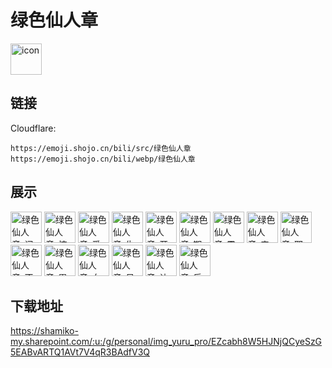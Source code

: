 # 绿色仙人章
<img src="https://emoji.shojo.cn/bili/src/绿色仙人章/icon.png" width="50" height="50" alt="icon">

## 链接
Cloudflare:
```
https://emoji.shojo.cn/bili/src/绿色仙人章
https://emoji.shojo.cn/bili/webp/绿色仙人章
```
## 展示
<img src="https://emoji.shojo.cn/bili/src/绿色仙人章/绿色仙人章-问号.png" width="50" height="50" alt="绿色仙人章-问号">
<img src="https://emoji.shojo.cn/bili/src/绿色仙人章/绿色仙人章-惊吓.png" width="50" height="50" alt="绿色仙人章-惊吓">
<img src="https://emoji.shojo.cn/bili/src/绿色仙人章/绿色仙人章-爱心.png" width="50" height="50" alt="绿色仙人章-爱心">
<img src="https://emoji.shojo.cn/bili/src/绿色仙人章/绿色仙人章-生气.png" width="50" height="50" alt="绿色仙人章-生气">
<img src="https://emoji.shojo.cn/bili/src/绿色仙人章/绿色仙人章-开心.png" width="50" height="50" alt="绿色仙人章-开心">
<img src="https://emoji.shojo.cn/bili/src/绿色仙人章/绿色仙人章-期待.png" width="50" height="50" alt="绿色仙人章-期待">
<img src="https://emoji.shojo.cn/bili/src/绿色仙人章/绿色仙人章-震惊.png" width="50" height="50" alt="绿色仙人章-震惊">
<img src="https://emoji.shojo.cn/bili/src/绿色仙人章/绿色仙人章-来了来了.png" width="50" height="50" alt="绿色仙人章-来了来了">
<img src="https://emoji.shojo.cn/bili/src/绿色仙人章/绿色仙人章-耶.png" width="50" height="50" alt="绿色仙人章-耶">
<img src="https://emoji.shojo.cn/bili/src/绿色仙人章/绿色仙人章-不耐烦.png" width="50" height="50" alt="绿色仙人章-不耐烦">
<img src="https://emoji.shojo.cn/bili/src/绿色仙人章/绿色仙人章-累了.png" width="50" height="50" alt="绿色仙人章-累了">
<img src="https://emoji.shojo.cn/bili/src/绿色仙人章/绿色仙人章-血压上升.png" width="50" height="50" alt="绿色仙人章-血压上升">
<img src="https://emoji.shojo.cn/bili/src/绿色仙人章/绿色仙人章-呆滞.png" width="50" height="50" alt="绿色仙人章-呆滞">
<img src="https://emoji.shojo.cn/bili/src/绿色仙人章/绿色仙人章-让我看看.png" width="50" height="50" alt="绿色仙人章-让我看看">
<img src="https://emoji.shojo.cn/bili/src/绿色仙人章/绿色仙人章-乐.png" width="50" height="50" alt="绿色仙人章-乐">

## 下载地址

https://shamiko-my.sharepoint.com/:u:/g/personal/img_yuru_pro/EZcabh8W5HJNjQCyeSzG5EABvARTQ1AVt7V4qR3BAdfV3Q